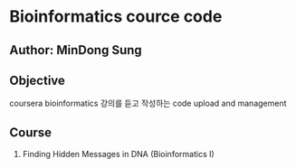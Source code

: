 # Bioinformatics cource code

## Author: MinDong Sung
## Objective
coursera bioinformatics 강의를 듣고 작성하는 code upload and management

## Course
1. Finding Hidden Messages in DNA (Bioinformatics I)


